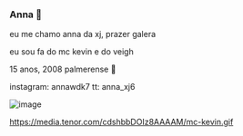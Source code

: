 ### Anna  💚

eu me chamo anna da xj, prazer galera

eu sou fa do mc kevin e do veigh

15 anos, 2008
palmerense 💚

instagram: annawdk7
tt: anna_xj6


![image](https://github.com/annacarolina051c/annacarolina051C/assets/141137890/244fab2e-3d5e-418b-8b17-c26edc6eb187)



https://media.tenor.com/cdshbbDOIz8AAAAM/mc-kevin.gif

